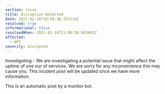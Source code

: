 ```yaml
---
section: issue
title: Disruption Detected
date: 2021-02-16T10:59:38.351216Z
resolved: true
informational: false
resolvedWhen: 2021-02-16T11:00:38.843663Z
affected:
  - API
severity: disrupted
---
```

*Investigating* - We are investigating a potential issue that might affect the uptime of one our of services. We are sorry for any inconvenience this may cause you. This incident post will be updated once we have more information.

This is an automatic post by a monitor bot.
        